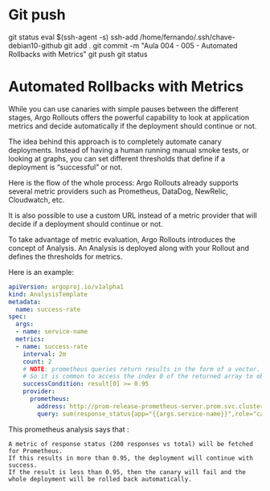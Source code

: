 
# ################################################################################################################################################################
# ################################################################################################################################################################
# ################################################################################################################################################################
# Git push

git status
eval $(ssh-agent -s)
ssh-add /home/fernando/.ssh/chave-debian10-github
git add .
git commit -m "Aula 004 - 005 - Automated Rollbacks with Metrics"
git push
git status


# ################################################################################################################################################################
# ################################################################################################################################################################
# ################################################################################################################################################################
# Automated Rollbacks with Metrics

While you can use canaries with simple pauses between the different stages, Argo Rollouts offers the powerful capability to look at application metrics and decide automatically if the deployment should continue or not.

The idea behind this approach is to completely automate canary deployments. Instead of having a human running manual smoke tests, or looking at graphs, you can set different thresholds that define if a deployment is “successful” or not.

Here is the flow of the whole process:
Argo Rollouts already supports several metric providers such as Prometheus, DataDog, NewRelic, Cloudwatch, etc.

It is also possible to use a custom URL instead of a metric provider that will decide if a deployment should continue or not.

To take advantage of metric evaluation, Argo Rollouts introduces the concept of Analysis. An Analysis is deployed along with your Rollout and defines the thresholds for metrics.

Here is an example:

~~~~yaml
apiVersion: argoproj.io/v1alpha1
kind: AnalysisTemplate
metadata:
  name: success-rate
spec:
  args:
  - name: service-name
  metrics:
  - name: success-rate
    interval: 2m
    count: 2
    # NOTE: prometheus queries return results in the form of a vector.
    # So it is common to access the index 0 of the returned array to obtain the value
    successCondition: result[0] >= 0.95
    provider:
      prometheus:
        address: http://prom-release-prometheus-server.prom.svc.cluster.local:80
        query: sum(response_status{app="{{args.service-name}}",role="canary",status=~"2.*"})/sum(response_status{app="{{args.service-name}}",role="canary"}
~~~~

This prometheus analysis says that :

    A metric of response status (200 responses vs total) will be fetched for Prometheus.
    If this results in more than 0.95, the deployment will continue with success.
    If the result is less than 0.95, then the canary will fail and the whole deployment will be rolled back automatically.